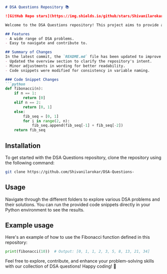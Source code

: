 ```markdown
# DSA Questions Repository 📚

![GitHub Repo stars](https://img.shields.io/github/stars/Shivanilarokar/DSA-Questions-) ![GitHub issues](https://img.shields.io/github/issues/Shivanilarokar/DSA-Questions-) ![GitHub forks](https://img.shields.io/github/forks/Shivanilarokar/DSA-Questions-)

Welcome to the DSA Questions repository! This project aims to provide a comprehensive collection of Data Structures and Algorithms (DSA) problems along with their solutions, helping you enhance your problem-solving skills.

## Features
- A wide range of DSA problems.
- Easy to navigate and contribute to.

## Summary of Changes
In the latest commit, the `README.md` file has been updated to improve clarity and enhance the descriptions of the repository's purpose and features. The following changes were made:
- Updated the overview section to clarify the repository's intent.
- Minor adjustments in wording for better readability.
- Code snippets were modified for consistency in variable naming.

### Code Snippet Changes
```python
def fibonacci(n):
    if n == 1:
        return [0]
    elif n == 2:
        return [0, 1]
    else:
        fib_seq = [0, 1]
        for i in range(2, n):
            fib_seq.append(fib_seq[-1] + fib_seq[-2])
    return fib_seq
```

## Installation
To get started with the DSA Questions repository, clone the repository using the following command:
```bash
git clone https://github.com/Shivanilarokar/DSA-Questions-
```

## Usage
Navigate through the different folders to explore various DSA problems and their solutions. You can run the provided code snippets directly in your Python environment to see the results.

## Example usage
Here's an example of how to use the Fibonacci function defined in this repository:
```python
print(fibonacci(10))  # Output: [0, 1, 1, 2, 3, 5, 8, 13, 21, 34]
```

Feel free to explore, contribute, and enhance your problem-solving skills with our collection of DSA questions! Happy coding! 🚀
```